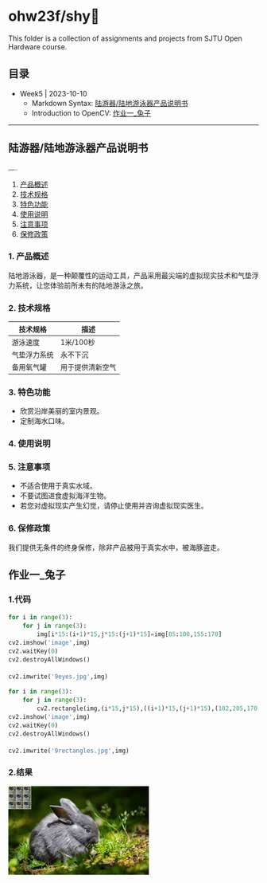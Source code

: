 # ohw23f/shy🌱

This folder is a collection of assignments and projects from SJTU Open Hardware course.

## 目录

- Week5 | 2023-10-10
  - Markdown Syntax:  [陆游器/陆地游泳器产品说明书](#陆游器/陆地游泳器产品说明书)
  - Introduction to OpenCV:  [作业一_兔子](#作业一_兔子)

------



## 陆游器/陆地游泳器产品说明书

<img src="https://5b0988e595225.cdn.sohucs.com/q_70,c_zoom,w_640/images/20180809/7c1d68ba8ee548f8b01839bcadfca18c.jpeg" alt="Rabbit_2" style="zoom:25%;" />

1. [产品概述](#1-产品概述)
2. [技术规格](#2-技术规格)
3. [特色功能](#3-特色功能)
4. [使用说明](#4-使用说明)
5. [注意事项](#5-注意事项)
7. [保修政策](#6-保修政策)

### 1. 产品概述

陆地游泳器，是一种颠覆性的运动工具，产品采用最尖端的虚拟现实技术和气垫浮力系统，让您体验前所未有的陆地游泳之旅。

### 2. 技术规格

| 技术规格           | 描述              |
|-------------------|-------------------|
| 游泳速度           | 1米/100秒          |
| 气垫浮力系统       | 永不下沉            |
| 备用氧气罐         | 用于提供清新空气     |

### 3. 特色功能
- 欣赏沿岸美丽的室内景观。
- 定制海水口味。

### 4. 使用说明


### 5. 注意事项

- 不适合使用于真实水域。
- 不要试图进食虚拟海洋生物。
- 若您对虚拟现实产生幻觉，请停止使用并咨询虚拟现实医生。

### 6. 保修政策

我们提供无条件的终身保修，除非产品被用于真实水中，被海豚盗走。



## 作业一_兔子

### 1.代码


```python
for i in range(3):
    for j in range(3):
        img[i*15:(i+1)*15,j*15:(j+1)*15]=img[85:100,155:170]
cv2.imshow('image',img)
cv2.waitKey(0)
cv2.destroyAllWindows()

cv2.imwrite('9eyes.jpg',img)
```

```python
for i in range(3):
    for j in range(3):
        cv2.rectangle(img,(i*15,j*15),((i+1)*15,(j+1)*15),(102,205,170),1) #左上角顶点,右下角顶点,颜色，线宽
cv2.imshow('image',img)
cv2.waitKey(0)
cv2.destroyAllWindows()

cv2.imwrite('9rectangles.jpg',img)
```

### 2.结果

![Rabbit_2](作业一/9rectangles.jpg)

